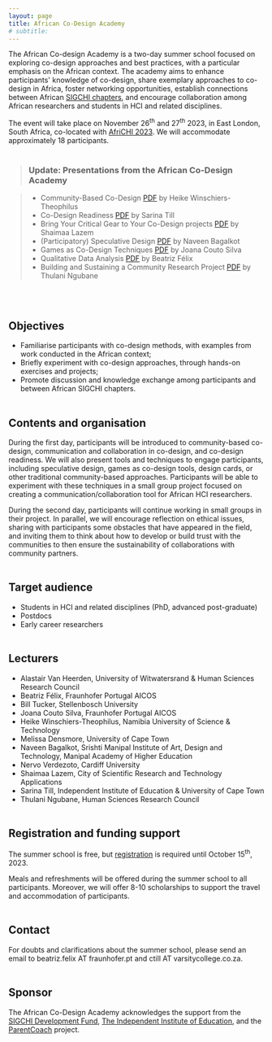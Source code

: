 ```yaml
---
layout: page
title: African Co-Design Academy
# subtitle: 
---
```


The African Co-design Academy is a two-day summer school focused on exploring co-design approaches and best practices, with a particular emphasis on the African context. The academy aims to enhance participants' knowledge of co-design, share exemplary approaches to co-design in Africa, foster networking opportunities, establish connections between African [SIGCHI chapters](https://sigchi.org/chapters/), and encourage collaboration among African researchers and students in HCI and related disciplines.

The event will take place on November 26<sup>th</sup> and 27<sup>th</sup> 2023, in East London, South Africa, co-located with [AfriCHI 2023](https://africhi2023.org/). We will accommodate approximately 18 participants.<br/><br/>

> ### Update: Presentations from the African Co-Design Academy

> - Community-Based Co-Design [PDF](/files/Community-BasedCo-Design.pdf) by Heike Winschiers-Theophilus
> - Co-Design Readiness [PDF](/files/Co-DesignReadiness.pdf) by Sarina Till
> - Bring Your Critical Gear to Your Co-Design projects [PDF](/files/BringYourCriticalGear.pdf) by Shaimaa Lazem
> - (Participatory) Speculative Design [PDF](/files/ParticipatorySpeculativeDesign.pdf) by Naveen Bagalkot
> - Games as Co-Design Techniques [PDF](/files/GamesAsCo-DesignTechniques.pdf) by Joana Couto Silva
> - Qualitative Data Analysis [PDF](/files/QualitativeDataAnalysis.pdf) by Beatriz Félix
> - Building and Sustaining a Community Research Project [PDF](/files/BuildingAndSustainingACommunity.pdf) by Thulani Ngubane
> 
<br/><br/>

## Objectives

- Familiarise participants with co-design methods, with examples from work conducted in the African context;
- Briefly experiment with co-design approaches, through hands-on exercises and projects;
- Promote discussion and knowledge exchange among participants and between African SIGCHI chapters.<br/><br/>


## Contents and organisation

During the first day, participants will be introduced to community-based co-design, communication and collaboration in co-design, and co-design readiness. We will also present tools and techniques to engage participants, including speculative design, games as co-design tools, design cards, or other traditional community-based approaches. Participants will be able to experiment with these techniques in a small group project focused on creating a communication/collaboration tool for African HCI researchers. 

During the second day, participants will continue working in small groups in their project. In parallel, we will encourage reflection on ethical issues, sharing with participants some obstacles that have appeared in the field, and inviting them to think about how to develop or build trust with the communities to then ensure the sustainability of collaborations with community partners.<br/><br/>


## Target audience

- Students in HCI and related disciplines (PhD, advanced post-graduate)
- Postdocs
- Early career researchers<br/><br/>


## Lecturers

- Alastair Van Heerden, University of Witwatersrand & Human Sciences Research Council
- Beatriz Félix, Fraunhofer Portugal AICOS
- Bill Tucker, Stellenbosch University
- Joana Couto Silva, Fraunhofer Portugal AICOS
- Heike Winschiers-Theophilus, Namibia University of Science & Technology
- Melissa Densmore, University of Cape Town
- Naveen Bagalkot, Srishti Manipal Institute of Art, Design and Technology, Manipal Academy of Higher Education
- Nervo Verdezoto, Cardiff University
- Shaimaa Lazem, City of Scientific Research and Technology Applications
- Sarina Till, Independent Institute of Education & University of Cape Town
- Thulani Ngubane, Human Sciences Research Council<br/><br/>


## Registration and funding support

The summer school is free, but [registration](https://forms.gle/utuAmGL9yYgbFZg87) is required until October 15<sup>th</sup>, 2023. 

Meals and refreshments will be offered during the summer school to all participants. Moreover, we will offer 8-10 scholarships to support the travel and accommodation of participants.<br/><br/>


## Contact
For doubts and clarifications about the summer school, please send an email to beatriz.felix AT fraunhofer.pt and ctill AT varsitycollege.co.za.<br/><br/>


## Sponsor
The African Co-Design Academy acknowledges the support from the [SIGCHI Development Fund](https://sigchi.org/resources/sigchi-development-fund/), [The Independent Institute of Education](https://www.iie.ac.za/), and the [ParentCoach](https://parentcoach.projects.fraunhofer.pt) project.<br/><br/>